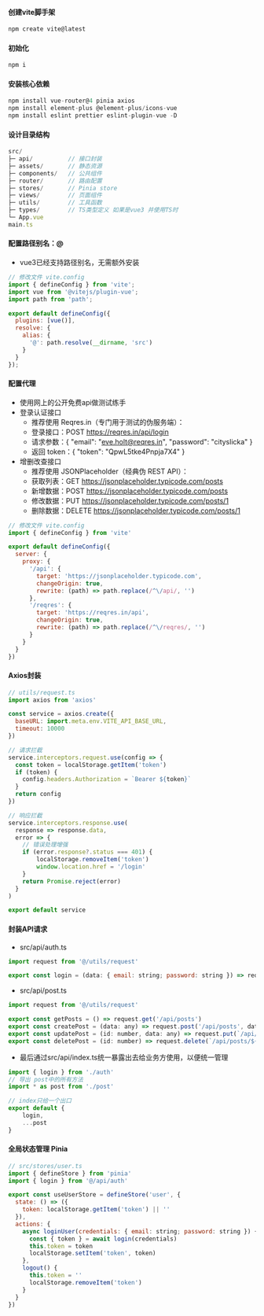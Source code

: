 
#### 创建vite脚手架
```js
npm create vite@latest
```

#### 初始化
```js
npm i
```

#### 安装核心依赖
```js
npm install vue-router@4 pinia axios
npm install element-plus @element-plus/icons-vue
npm install eslint prettier eslint-plugin-vue -D
```

#### 设计目录结构
```js
src/
├─ api/          // 接口封装
├─ assets/       // 静态资源
├─ components/   // 公共组件
├─ router/       // 路由配置
├─ stores/       // Pinia store
├─ views/        // 页面组件
├─ utils/        // 工具函数
├─ types/        // TS类型定义 如果是vue3 并使用TS时
└─ App.vue
main.ts
```


#### 配置路径别名：@
- vue3已经支持路径别名，无需额外安装
```js
// 修改文件 vite.config
import { defineConfig } from 'vite';
import vue from '@vitejs/plugin-vue';
import path from 'path';

export default defineConfig({
  plugins: [vue()],
  resolve: {
    alias: {
      '@': path.resolve(__dirname, 'src')
    }
  }
});
```

#### 配置代理
- 使用网上的公开免费api做测试练手
- 登录认证接口
    - 推荐使用 Reqres.in（专门用于测试的伪服务端）：
    - 登录接口：POST https://reqres.in/api/login
    - 请求参数：{ "email": "eve.holt@reqres.in", "password": "cityslicka" }
    - 返回 token：{ "token": "QpwL5tke4Pnpja7X4" }
- 增删改查接口
    - 推荐使用 JSONPlaceholder（经典伪 REST API）：
    - 获取列表：GET https://jsonplaceholder.typicode.com/posts
    - 新增数据：POST https://jsonplaceholder.typicode.com/posts
    - 修改数据：PUT https://jsonplaceholder.typicode.com/posts/1
    - 删除数据：DELETE https://jsonplaceholder.typicode.com/posts/1
```js
// 修改文件 vite.config
import { defineConfig } from 'vite'

export default defineConfig({
  server: {
    proxy: {
      '/api': {
        target: 'https://jsonplaceholder.typicode.com',
        changeOrigin: true,
        rewrite: (path) => path.replace(/^\/api/, '')
      },
      '/reqres': {
        target: 'https://reqres.in/api',
        changeOrigin: true,
        rewrite: (path) => path.replace(/^\/reqres/, '')
      }
    }
  }
})
```

#### Axios封装
```js
// utils/request.ts
import axios from 'axios'

const service = axios.create({
  baseURL: import.meta.env.VITE_API_BASE_URL,
  timeout: 10000
})

// 请求拦截
service.interceptors.request.use(config => {
  const token = localStorage.getItem('token')
  if (token) {
    config.headers.Authorization = `Bearer ${token}`
  }
  return config
})

// 响应拦截
service.interceptors.response.use(
  response => response.data,
  error => {
    // 错误处理增强
    if (error.response?.status === 401) {
        localStorage.removeItem('token')
        window.location.href = '/login'
    }
    return Promise.reject(error)
  }
)

export default service
```

#### 封装API请求
- src/api/auth.ts
```js
import request from '@/utils/request'

export const login = (data: { email: string; password: string }) => request.post('/reqres/login', data)
```
- src/api/post.ts
```js
import request from '@/utils/request'

export const getPosts = () => request.get('/api/posts')
export const createPost = (data: any) => request.post('/api/posts', data)
export const updatePost = (id: number, data: any) => request.put(`/api/posts/${id}`, data)
export const deletePost = (id: number) => request.delete(`/api/posts/${id}`)
```
- 最后通过src/api/index.ts统一暴露出去给业务方使用，以便统一管理
```js
import { login } from './auth'
// 导出 post中的所有方法
import * as post from './post'

// index只给一个出口
export default {
    login,
    ...post
}
```

#### 全局状态管理 Pinia
```js
// src/stores/user.ts
import { defineStore } from 'pinia'
import { login } from '@/api/auth'

export const useUserStore = defineStore('user', {
  state: () => ({
    token: localStorage.getItem('token') || ''
  }),
  actions: {
    async loginUser(credentials: { email: string; password: string }) {
      const { token } = await login(credentials)
      this.token = token
      localStorage.setItem('token', token)
    },
    logout() {
      this.token = ''
      localStorage.removeItem('token')
    }
  }
})
```

```